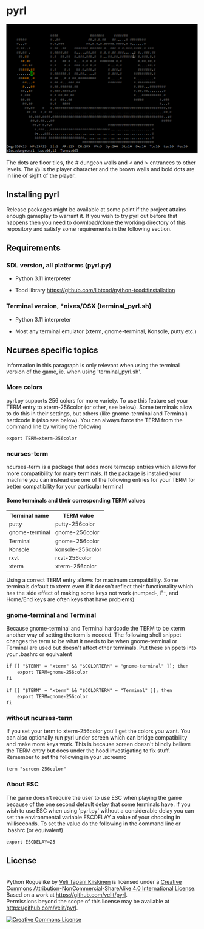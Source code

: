 pyrl
====

![Image](resources/screenshot.png)

The dots are floor tiles, the # dungeon walls and < and > entrances to other
levels. The @ is the player character and the brown walls and bold dots are in
line of sight of the player.

Installing pyrl
---------------

Release packages might be available at some point if the project attains enough
gameplay to warrant it. If you wish to try pyrl out before that happens then
you need to download/clone the working directory of this repository and satisfy
some requirements in the following section.

Requirements
------------

### SDL version, all platforms (pyrl.py)

* Python 3.11 interpreter

* Tcod library https://github.com/libtcod/python-tcod#installation

### Terminal version, \*nixes/OSX (terminal_pyrl.sh)

* Python 3.11 interpreter

* Most any terminal emulator (xterm, gnome-terminal, Konsole, putty etc.)

Ncurses specific topics
-----------------------

Information in this paragraph is only relevant when using the terminal version
of the game, ie. when using 'terminal_pyrl.sh'.

### More colors

pyrl.py supports 256 colors for more variety. To use this feature set your TERM
entry to xterm-256color (or other, see below). Some terminals allow to do this
in their settings, but others (like gnome-terminal and Terminal) hardcode it
(also see below). You can always force the TERM from the command line by writing
the following

    export TERM=xterm-256color

### ncurses-term


ncurses-term is a package that adds more termcap entries which allows for more
compatibility for many terminals. If the package is installed your machine you
can instead use one of the following entries for your TERM for better
compatibility for your particular terminal

#### Some terminals and their corresponding TERM values

<table>
    <tr>
        <th>Terminal name</th>
        <th>TERM value</th>
    </tr>
    <tr>
        <td>putty</td>
        <td>putty-256color</td>
    </tr>
    <tr>
        <td>gnome-terminal</td>
        <td>gnome-256color</td>
    </tr>
    <tr>
        <td>Terminal</td>
        <td>gnome-256color</td>
    </tr>
    <tr>
        <td>Konsole</td>
        <td>konsole-256color</td>
    </tr>
    <tr>
        <td>rxvt</td>
        <td>rxvt-256color</td>
    </tr>
    <tr>
        <td>xterm</td>
        <td>xterm-256color</td>
    </tr>
</table>

Using a correct TERM entry allows for maximum compatibility. Some terminals
default to xterm even if it doesn't reflect their functionality which has the
side effect of making some keys not work (numpad-, F-, and Home/End keys are
often keys that have problems)

### gnome-terminal and Terminal

Because gnome-terminal and Terminal hardcode the TERM to be xterm another way of
setting the term is needed. The following shell snippet changes the term to be
what it needs to be when gnome-terminal or Terminal are used but doesn't affect
other terminals. Put these snippets into your .bashrc or equivalent

    if [[ "$TERM" = "xterm" && "$COLORTERM" = "gnome-terminal" ]]; then
        export TERM=gnome-256color
    fi

    if [[ "$TERM" = "xterm" && "$COLORTERM" = "Terminal" ]]; then
        export TERM=gnome-256color
    fi

### without ncurses-term

If you set your term to xterm-256color you'll get the colors you want. You can
also optionally run pyrl under screen which can bridge compatibility and make
more keys work. This is because screen doesn't blindly believe the TERM entry
but does under the hood investigating to fix stuff.  Remember to set the
following in your .screenrc

    term "screen-256color"


### About ESC

The game doesn't require the user to use ESC when playing the game because of
the one second default delay that some terminals have. If you wish to use ESC
when using 'pyrl.py' without a considerable delay you can set the environmental
variable ESCDELAY a value of your choosing in milliseconds. To set the value do
the following in the command line or .bashrc (or equivalent)

    export ESCDELAY=25

License
-------

<br /><span xmlns:dct="http://purl.org/dc/terms/" property="dct:title">Python Roguelike</span> by <a xmlns:cc="http://creativecommons.org/ns#" href="https://github.com/velit" property="cc:attributionName" rel="cc:attributionURL">Veli Tapani Kiiskinen</a> is licensed under a <a rel="license" href="http://creativecommons.org/licenses/by-nc-sa/4.0/">Creative Commons Attribution-NonCommercial-ShareAlike 4.0 International License</a>.
<br />Based on a work at <a xmlns:dct="http://purl.org/dc/terms/" href="https://github.com/velit/pyrl" rel="dct:source">https://github.com/velit/pyrl</a>.
<br />Permissions beyond the scope of this license may be available at <a xmlns:cc="http://creativecommons.org/ns#" href="https://github.com/velit/pyrl" rel="cc:morePermissions">https://github.com/velit/pyrl</a>.

<a rel="license" href="http://creativecommons.org/licenses/by-nc-sa/4.0/"><img alt="Creative Commons License" style="border-width:0" src="https://i.creativecommons.org/l/by-nc-sa/4.0/88x31.png" /></a>
